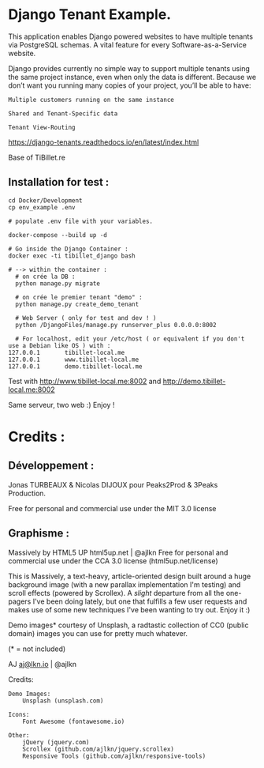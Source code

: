 # Django Tenant Example.

This application enables Django powered websites to have multiple tenants via PostgreSQL schemas. A vital feature for every Software-as-a-Service website.

Django provides currently no simple way to support multiple tenants using the same project instance, even when only the data is different. Because we don’t want you running many copies of your project, you’ll be able to have:

    Multiple customers running on the same instance

    Shared and Tenant-Specific data

    Tenant View-Routing
    
https://django-tenants.readthedocs.io/en/latest/index.html

Base of TiBillet.re


## Installation for test :

```shell
cd Docker/Development
cp env_example .env

# populate .env file with your variables.

docker-compose --build up -d

# Go inside the Django Container :
docker exec -ti tibillet_django bash

# --> within the container :
  # on crée la DB :
  python manage.py migrate
  
  # on crée le premier tenant "demo" :
  python manage.py create_demo_tenant
  
  # Web Server ( only for test and dev ! )
  python /DjangoFiles/manage.py runserver_plus 0.0.0.0:8002
   
  # For localhost, edit your /etc/host ( or equivalent if you don't use a Debian like OS ) with :
127.0.0.1       tibillet-local.me
127.0.0.1       www.tibillet-local.me
127.0.0.1       demo.tibillet-local.me
```

Test with http://www.tibillet-local.me:8002 and http://demo.tibillet-local.me:8002

Same serveur, two web :)
Enjoy !

# Credits :

## Développement :

Jonas TURBEAUX & Nicolas DIJOUX
pour Peaks2Prod & 3Peaks Production.

Free for personal and commercial use under the MIT 3.0 license

## Graphisme : 

Massively by HTML5 UP
html5up.net | @ajlkn
Free for personal and commercial use under the CCA 3.0 license (html5up.net/license)


This is Massively, a text-heavy, article-oriented design built around a huge background
image (with a new parallax implementation I'm testing) and scroll effects (powered by
Scrollex). A *slight* departure from all the one-pagers I've been doing lately, but one
that fulfills a few user requests and makes use of some new techniques I've been wanting
to try out. Enjoy it :)

Demo images* courtesy of Unsplash, a radtastic collection of CC0 (public domain) images
you can use for pretty much whatever.

(* = not included)

AJ
aj@lkn.io | @ajlkn


Credits:

	Demo Images:
		Unsplash (unsplash.com)

	Icons:
		Font Awesome (fontawesome.io)

	Other:
		jQuery (jquery.com)
		Scrollex (github.com/ajlkn/jquery.scrollex)
		Responsive Tools (github.com/ajlkn/responsive-tools)
